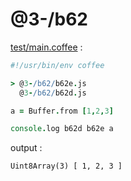 [‼️]: ✏️README.mdt

# @3-/b62

[test/main.coffee](./test/main.coffee) :

```coffee
#!/usr/bin/env coffee

> @3-/b62/b62e.js
  @3-/b62/b62d.js

a = Buffer.from [1,2,3]

console.log b62d b62e a
```

output :

```
Uint8Array(3) [ 1, 2, 3 ]
```
